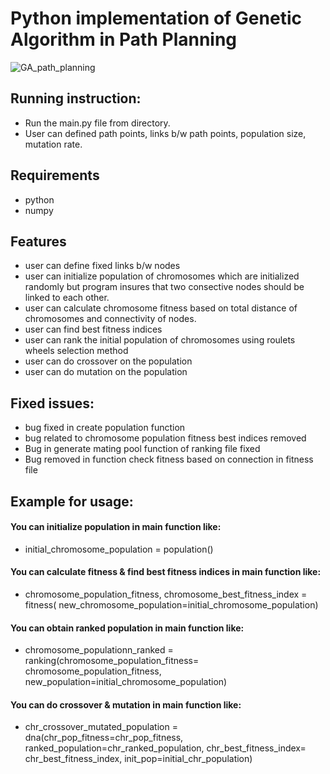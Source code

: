 # Python implementation of Genetic Algorithm in Path Planning

![GA_path_planning](https://user-images.githubusercontent.com/37571161/58662732-51820100-8344-11e9-97fb-a66e6e1cc877.gif)

## Running instruction:
- Run the main.py file from directory. 
- User can defined path points, links b/w path points, population size, mutation rate.

## Requirements
- python
- numpy

## Features
- user can define fixed links b/w nodes
- user can initialize population of chromosomes which are initialized randomly
but program insures that two consective nodes should be linked to each other.
- user can calculate chromosome fitness based on total distance of chromosomes
and connectivity of nodes.
- user can find best fitness indices
- user can rank the initial population of chromosomes using roulets wheels 
selection method
- user can do crossover on the population
- user can do mutation on the population

## Fixed issues:
- bug fixed in create population function
- bug related to chromosome population fitness best indices removed
- Bug in generate mating pool function of ranking file fixed
- Bug removed in function check fitness based on connection in fitness file

## Example for usage: 
#### You can initialize population in main function like:
- initial_chromosome_population = population()
#### You can calculate fitness & find best fitness indices in main function like:
- chromosome_population_fitness, chromosome_best_fitness_index = fitness(
new_chromosome_population=initial_chromosome_population)
#### You can obtain ranked population in main function like:
- chromosome_populationn_ranked = ranking(chromosome_population_fitness=
chromosome_population_fitness, new_population=initial_chromosome_population)
#### You can do crossover & mutation in main function like:
- chr_crossover_mutated_population = dna(chr_pop_fitness=chr_pop_fitness, 
ranked_population=chr_ranked_population, chr_best_fitness_index=
chr_best_fitness_index, init_pop=initial_chr_population)
